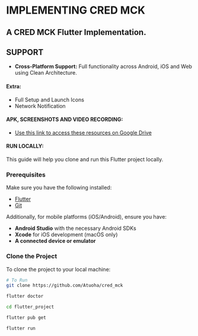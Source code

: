 # IMPLEMENTING CRED MCK

## A CRED MCK Flutter Implementation.


## SUPPORT
- **Cross-Platform Support:** Full functionality across Android, iOS and Web using Clean Architecture.

#### Extra:
- Full Setup and Launch Icons
- Network Notification


#### APK, SCREENSHOTS AND VIDEO RECORDING:
- [Use this link to access these resources on Google Drive](https://drive.google.com/drive/folders/11JE8kn-HhYiu81FbQ52596utXk1VXdqz?usp=sharing)


#### RUN LOCALLY:
This guide will help you clone and run this Flutter project locally.

### Prerequisites

Make sure you have the following installed:

- [Flutter](https://flutter.dev/docs/get-started/install)
- [Git](https://git-scm.com/)

Additionally, for mobile platforms (iOS/Android), ensure you have:

- **Android Studio** with the necessary Android SDKs
- **Xcode** for iOS development (macOS only)
- **A connected device or emulator**

### Clone the Project

To clone the project to your local machine:

```bash
# To Run
git clone https://github.com/Atuoha/cred_mck

flutter doctor

cd flutter_project

flutter pub get

flutter run


